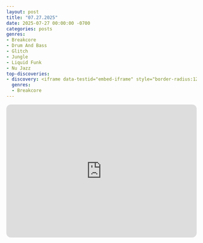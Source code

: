 ```yaml
---
layout: post
title: "07.27.2025"
date: 2025-07-27 00:00:00 -0700
categories: posts
genres:
- Breakcore
- Drum And Bass
- Glitch
- Jungle
- Liquid Funk
- Nu Jazz
top-discoveries:
- discovery: <iframe data-testid="embed-iframe" style="border-radius:12px" src="https://open.spotify.com/embed/album/1N6iRHc1IAqdSwXSkO3USn?utm_source=generator" width="100%" height="352" frameBorder="0" allowfullscreen="" allow="autoplay; clipboard-write; encrypted-media; fullscreen; picture-in-picture" loading="lazy"></iframe>
  genres:
  - Breakcore
---
```

<iframe style="border-radius:12px" src="https://open.spotify.com/embed/playlist/5XZECykrj0HcGIgBSfEtcq?utm_source=generator" width="100%" height="352" frameBorder="0" allowfullscreen="" allow="autoplay; clipboard-write; encrypted-media; fullscreen; picture-in-picture" loading="lazy"></iframe>
